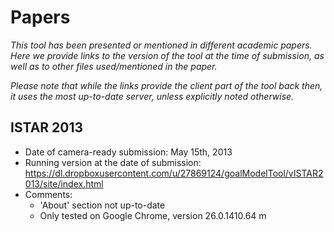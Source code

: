 Papers
=======

*This tool has been presented or mentioned in different academic papers. Here we provide links to the version of the tool at the time of submission, as well as to other files used/mentioned in the paper.*

*Please note that while the links provide the client part of the tool back then, it uses the most up-to-date server, unless explicitly noted otherwise.*

ISTAR 2013
-------------

* Date of camera-ready submission: May 15th, 2013
* Running version at the date of submission: https://dl.dropboxusercontent.com/u/27869124/goalModelTool/vISTAR2013/site/index.html
* Comments:
  * 'About' section not up-to-date
  * Only tested on Google Chrome, version 26.0.1410.64 m
